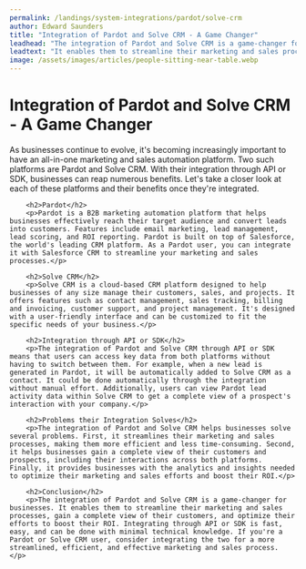 ```yaml
---
permalink: /landings/system-integrations/pardot/solve-crm
author: Edward Saunders
title: "Integration of Pardot and Solve CRM - A Game Changer"
leadhead: "The integration of Pardot and Solve CRM is a game-changer for businesses"
leadtext: "It enables them to streamline their marketing and sales processes, gain a complete view of their customers, and optimize their efforts to boost their ROI. Integrating through API or SDK is fast, easy, and can be done with minimal technical knowledge. If you're a Pardot or Solve CRM user, consider integrating the two for a more streamlined, efficient, and effective marketing and sales process."
image: /assets/images/articles/people-sitting-near-table.webp
---
```

<div class="arttext">        <h1>Integration of Pardot and Solve CRM - A Game Changer</h1>
        <p>As businesses continue to evolve, it's becoming increasingly important to have an all-in-one marketing and sales automation platform. Two such platforms are Pardot and Solve CRM. With their integration through API or SDK, businesses can reap numerous benefits. Let's take a closer look at each of these platforms and their benefits once they're integrated.</p>

        <h2>Pardot</h2>
        <p>Pardot is a B2B marketing automation platform that helps businesses effectively reach their target audience and convert leads into customers. Features include email marketing, lead management, lead scoring, and ROI reporting. Pardot is built on top of Salesforce, the world's leading CRM platform. As a Pardot user, you can integrate it with Salesforce CRM to streamline your marketing and sales processes.</p>

        <h2>Solve CRM</h2>
        <p>Solve CRM is a cloud-based CRM platform designed to help businesses of any size manage their customers, sales, and projects. It offers features such as contact management, sales tracking, billing and invoicing, customer support, and project management. It's designed with a user-friendly interface and can be customized to fit the specific needs of your business.</p>

        <h2>Integration through API or SDK</h2>
        <p>The integration of Pardot and Solve CRM through API or SDK means that users can access key data from both platforms without having to switch between them. For example, when a new lead is generated in Pardot, it will be automatically added to Solve CRM as a contact. It could be done automatically through the integration without manual effort. Additionally, users can view Pardot lead activity data within Solve CRM to get a complete view of a prospect's interaction with your company.</p>

        <h2>Problems their Integration Solves</h2>
        <p>The integration of Pardot and Solve CRM helps businesses solve several problems. First, it streamlines their marketing and sales processes, making them more efficient and less time-consuming. Second, it helps businesses gain a complete view of their customers and prospects, including their interactions across both platforms. Finally, it provides businesses with the analytics and insights needed to optimize their marketing and sales efforts and boost their ROI.</p>

        <h2>Conclusion</h2>
        <p>The integration of Pardot and Solve CRM is a game-changer for businesses. It enables them to streamline their marketing and sales processes, gain a complete view of their customers, and optimize their efforts to boost their ROI. Integrating through API or SDK is fast, easy, and can be done with minimal technical knowledge. If you're a Pardot or Solve CRM user, consider integrating the two for a more streamlined, efficient, and effective marketing and sales process. </p>
</div>